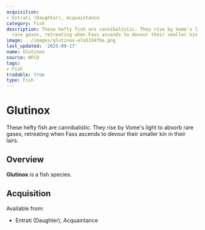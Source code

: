 ```yaml
---
acquisition:
- Entrati (Daughter), Acquaintance
category: Fish
description: These hefty fish are cannibalistic. They rise by Vome's light to absorb
  rare gases, retreating when Fass ascends to devour their smaller kin in their lairs.
image: ../images/glutinox-e7a5334fbe.png
last_updated: '2025-09-17'
name: Glutinox
source: WFCD
tags:
- Fish
tradable: true
type: Fish
---
```


# Glutinox

These hefty fish are cannibalistic. They rise by Vome's light to absorb rare gases, retreating when Fass ascends to devour their smaller kin in their lairs.

## Overview

**Glutinox** is a fish species.

## Acquisition

Available from:
- Entrati (Daughter), Acquaintance

